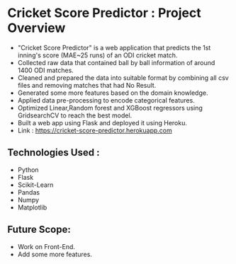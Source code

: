 # Cricket Score Predictor : Project Overview
* "Cricket Score Predictor" is a web application that predicts the 1st inning's score (MAE~25 runs) of an ODI cricket match.
* Collected raw data that contained ball by ball information of around 1400 ODI matches.
* Cleaned and prepared the data into suitable format by combining all csv files and removing matches that had No Result.
* Generated some more features based on the domain knowledge.
* Applied data pre-processing to encode categorical features.
* Optimized Linear,Random forest and XGBoost regressors using GridsearchCV to reach the best model.
* Built a web app using Flask and deployed it using Heroku.
* Link : https://cricket-score-predictor.herokuapp.com



## Technologies Used :
* Python
* Flask
* Scikit-Learn
* Pandas
* Numpy
* Matplotlib

## Future Scope:
* Work on Front-End.
* Add some more features.

